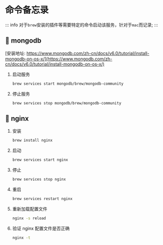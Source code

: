 # 命令备忘录

::: info
对于`brew`安装的插件等需要特定的命令启动该服务，针对于`mac`而记录;
:::

## 🪫 mongodb

[安装地址: https://www.mongodb.com/zh-cn/docs/v6.0/tutorial/install-mongodb-on-os-x/](https://www.mongodb.com/zh-cn/docs/v6.0/tutorial/install-mongodb-on-os-x/)

1. 启动服务
   ```bash
   brew services start mongodb/brew/mongodb-community
   ```
2. 停止服务
   ```bash
   brew services stop mongodb/brew/mongodb-community
   ```

## 🪫 nginx

1. 安装
   ```bash
   brew install nginx
   ```
2. 启动

   ```bash
   brew services start nginx
   ```

3. 停止

   ```bash
   brew services stop nginx
   ```

4. 重启

   ```bash
   brew services restart nginx
   ```

5. 重新加载配置文件

   ```bash
   nginx -s reload
   ```

6. 验证 nginx 配置文件是否正确

   ```bash
   nginx -t
   ```
